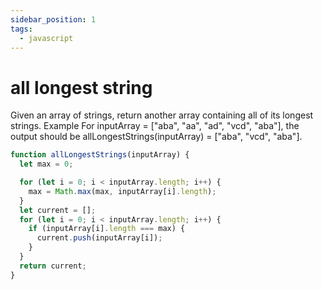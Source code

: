 ```yaml
---
sidebar_position: 1
tags:
  - javascript
---
```


# all longest string

Given an array of strings, return another array containing all of its longest strings.
Example
For inputArray = ["aba", "aa", "ad", "vcd", "aba"], the output should be
allLongestStrings(inputArray) = ["aba", "vcd", "aba"].

```javascript
function allLongestStrings(inputArray) {
  let max = 0;

  for (let i = 0; i < inputArray.length; i++) {
    max = Math.max(max, inputArray[i].length);
  }
  let current = [];
  for (let i = 0; i < inputArray.length; i++) {
    if (inputArray[i].length === max) {
      current.push(inputArray[i]);
    }
  }
  return current;
}
```
